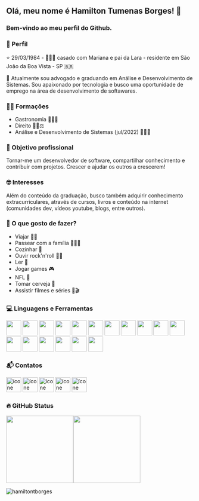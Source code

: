 ## Olá, meu nome é Hamilton Tumenas Borges! 👋
### Bem-vindo ao meu perfil do Github.

### 👤 Perfil 
⭐ 29/03/1984 - 👨‍👩‍👧 casado com Mariana e pai da Lara - residente em São João da Boa Vista - SP 🇧🇷

🌱 Atualmente sou advogado e graduando em Análise e Desenvolvimento de Sistemas. Sou apaixonado por tecnologia e busco uma oportunidade de emprego na área de desenvolvimento de softawares.

### 👨‍🎓 Formações
- Gastronomia 👨‍🍳🔪 
- Direito 👨‍⚖️⚖ 
- Análise e Desenvolvimento de Sistemas (jul/2022) 👨‍💻📖 

### 🎯 Objetivo profissional
Tornar-me um desenvolvedor de software, compartilhar conhecimento e contribuir com projetos. Crescer e ajudar os outros a crescerem!

### 🤓 Interesses 
Além do conteúdo da graduação, busco também adquirir conhecimento extracurriculares, através de cursos, livros e conteúdo na internet (comunidades dev, vídeos youtube, blogs, entre outros).
 
### 🕺 O que gosto de fazer?
- Viajar 🚗🛫
- Passear com a família 👨‍👩‍👧
- Cozinhar 🔪
- Ouvir rock'n'roll 🤘🎸
- Ler 📖
- Jogar games 🎮
- NFL 🏈
- Tomar cerveja 🍺
- Assistir filmes e séries 🎥🎬

### 💻 Linguagens e Ferramentas
<div>
<img src="https://cdn.jsdelivr.net/gh/devicons/devicon/icons/html5/html5-original-wordmark.svg" width="40"/>
<img src="https://cdn.jsdelivr.net/gh/devicons/devicon/icons/css3/css3-original-wordmark.svg" width="40"/>
<img src="https://cdn.jsdelivr.net/gh/devicons/devicon/icons/javascript/javascript-original.svg" width="40"/>
<img src="https://cdn.jsdelivr.net/gh/devicons/devicon/icons/php/php-original.svg" width="40"/>
<img src="https://cdn.jsdelivr.net/gh/devicons/devicon/icons/python/python-original-wordmark.svg" width="40"/>
<img src="https://cdn.jsdelivr.net/gh/devicons/devicon/icons/bootstrap/bootstrap-plain-wordmark.svg" width="40"/>
<img src="https://cdn.jsdelivr.net/gh/devicons/devicon/icons/react/react-original-wordmark.svg" width="40"/>
<img src="https://cdn.jsdelivr.net/gh/devicons/devicon/icons/nextjs/nextjs-original-wordmark.svg" width="40"/>
<img src="https://cdn.jsdelivr.net/gh/devicons/devicon/icons/nodejs/nodejs-original-wordmark.svg" width="40"/>
<img src="https://cdn.jsdelivr.net/gh/devicons/devicon/icons/electron/electron-original.svg" width="40"/>
<img src="https://cdn.jsdelivr.net/gh/devicons/devicon/icons/mysql/mysql-original-wordmark.svg" width="40"/>
<img src="https://cdn.jsdelivr.net/gh/devicons/devicon/icons/mongodb/mongodb-original-wordmark.svg" width="40"/>
<img src="https://cdn.jsdelivr.net/gh/devicons/devicon/icons/git/git-original-wordmark.svg" width="40"/>
<img src="https://cdn.jsdelivr.net/gh/devicons/devicon/icons/linux/linux-original.svg" width="40"/>
<img src="https://cdn.jsdelivr.net/gh/devicons/devicon/icons/photoshop/photoshop-line.svg" width="40"/>
<img src="https://cdn.jsdelivr.net/gh/devicons/devicon/icons/figma/figma-original.svg" width="40"/>
<img src="https://cdn.jsdelivr.net/gh/devicons/devicon/icons/arduino/arduino-original-wordmark.svg" width="40"/>
</div>

### 📬 Contatos
<div>
<a href="mailto:hamilton.borges@sou.unifeob.edu.br" target="_blank"><img src="https://i.ibb.co/nsYb5x6/1-gmail.png" width="40" alt="ícone gmail"></a>
<a href="https://wa.me/5519992990279" target="_blank"><img src="https://i.ibb.co/HYNzNQh/1-whatsapp.png" width="40" alt="ícone whatsapp"></a>
<a href="https://facebook.com/hamiltontborges" target="_blank"><img src="https://i.ibb.co/1RdvtVZ/1-facebook.png" width="40" alt="ícone facebook"></a>
<a href="https://instagram.com/hamiltontborges" target="_blank"><img src="https://i.ibb.co/sm35G5C/1-instagram.png" width="40" alt="ícone instagram"></a>  
<a href="https://www.linkedin.com/in/hamiltontborges/" target="_blank"><img src="https://i.ibb.co/kymMWhq/1-linkedin.png" width="40" alt="ícone linkedin"></a>
</div>

### 🔥 GitHub Status
<div> <img height="180em" src="https://github-readme-stats.vercel.app/api/top-langs/?username=hamiltontborges&layout=compact&langs_count=7&theme=dracula"/><img  height="180em"  src="https://github-readme-stats.vercel.app/api?username=hamiltontborges&show_icons=true&theme=dracula&include_all_commits=true&count_private=true"/>  </div>

<p  align="left"> <img  src="https://komarev.com/ghpvc/?username=hamiltontborges&label=Profile%20views&color=0e75b6&style=flat"  alt="hamiltontborges" /> </p>
